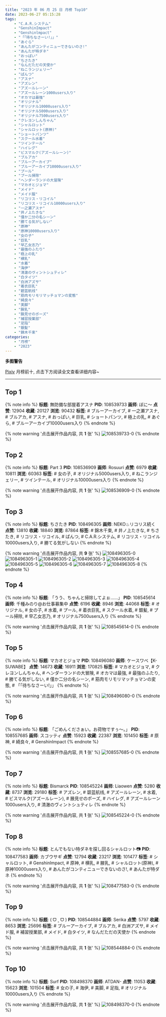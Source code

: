 ```yaml
---
title: "2023 年 06 月 25 日 月榜 Top10"
date: 2023-06-27 05:15:28
tags:
    - "C.A.R.システム"
    - "GenshinImpact"
    - "Genshinlmpact"
    - "「「待ちなさーい!」」"
    - "あぐら"
    - "あんたがコンティニューできないのさ!"
    - "あんたが特ダネ"
    - "おっぱい"
    - "ちさたき"
    - "なんだただの天使か"
    - "ねこランジェリー"
    - "ぱんつ"
    - "アスナ"
    - "アズレン"
    - "アズールレーン"
    - "アズールレーン1000users入り"
    - "オカマは最強"
    - "オリジナル"
    - "オリジナル10000users入り"
    - "オリジナル5000users入り"
    - "オリジナル7500users入り"
    - "クレヨンしんちゃん"
    - "シャルロット"
    - "シャルロット(原神)"
    - "ショートパンツ"
    - "スクール水着"
    - "ツインテール"
    - "ハイレグ"
    - "ビスマルク(アズールレーン)"
    - "ブルアカ"
    - "ブルーアーカイブ"
    - "ブルーアーカイブ10000users入り"
    - "プール"
    - "プール掃除"
    - "ヘンダーランドの大冒険"
    - "マカオとジョマ"
    - "メイド"
    - "メイド服"
    - "リコリス・リコイル"
    - "リコリス・リコイル10000users入り"
    - "一之瀬アスナ"
    - "井ノ上たきな"
    - "僅か二分の名シーン"
    - "勝てる気がしない"
    - "原神"
    - "原神10000users入り"
    - "女の子"
    - "巨乳"
    - "早乙女志乃"
    - "最強のふたり"
    - "極上の乳"
    - "横乳"
    - "水着"
    - "海伊"
    - "清澈のヴィントシュティレ"
    - "白タイツ"
    - "白洲アズサ"
    - "着衣巨乳"
    - "碧蓝航线"
    - "筋肉モリモリマッチョマンの変態"
    - "綺良々"
    - "美脚"
    - "腋乳"
    - "腋見せのポーズ"
    - "補習授業部"
    - "足指"
    - "銀髪"
    - "錦木千束"
categories:
    - "月榜"
    - "2023"
---
```


<i class="fa fa-triangle-exclamation"></i>**多图警告**<i class="fa fa-triangle-exclamation"></i>

[Pixiv](https://www.pixiv.net/) 月榜前十, 点击下方阅读全文查看详细内容~

<!-- more -->

---

## Top 1

{% note info %}
**标题**: 無防備な部屋着アスナ
**PID**: 108539733 **画师**: ぼに～
**点赞**: 12904 **收藏**: 20127 **浏览**: 90432
**标签**: # ブルーアーカイブ, # 一之瀬アスナ, # ブルアカ, # アスナ, # おっぱい, # 巨乳, # ショートパンツ, # 極上の乳, # あぐら, # ブルーアーカイブ10000users入り
{% endnote %}

{% note warning '点击展开作品内容, 共 **1** 张' %}
![108539733-0](https://i.pixiv.re/img-original/img/2023/05/29/11/00/16/108539733_p0.png)
{% endnote %}

## Top 2

{% note info %}
**标题**: Part 3
**PID**: 108536909 **画师**: Rosuuri
**点赞**: 6979 **收藏**: 10811 **浏览**: 60363
**标签**: # 女の子, # オリジナル5000users入り, # ねこランジェリー, # ツインテール, # オリジナル10000users入り
{% endnote %}

{% note warning '点击展开作品内容, 共 **1** 张' %}
![108536909-0](https://i.pixiv.re/img-original/img/2023/05/29/07/03/22/108536909_p0.jpg)
{% endnote %}

## Top 3

{% note info %}
**标题**: ちさたき
**PID**: 108496305 **画师**: NEKO♨リコリス続く
**点赞**: 13810 **收藏**: 18840 **浏览**: 87864
**标签**: # 錦木千束, # 井ノ上たきな, # ちさたき, # リコリス・リコイル, # ぱんつ, # C.A.R.システム, # リコリス・リコイル10000users入り, # 勝てる気がしない
{% endnote %}

{% note warning '点击展开作品内容, 共 **9** 张' %}
![108496305-0](https://i.pixiv.re/img-original/img/2023/06/06/01/12/12/108496305_p0.jpg)
![108496305-1](https://i.pixiv.re/img-original/img/2023/06/06/01/12/12/108496305_p1.jpg)
![108496305-2](https://i.pixiv.re/img-original/img/2023/06/06/01/12/12/108496305_p2.jpg)
![108496305-3](https://i.pixiv.re/img-original/img/2023/06/06/01/12/12/108496305_p3.jpg)
![108496305-4](https://i.pixiv.re/img-original/img/2023/06/06/01/12/12/108496305_p4.jpg)
![108496305-5](https://i.pixiv.re/img-original/img/2023/06/06/01/12/12/108496305_p5.jpg)
![108496305-6](https://i.pixiv.re/img-original/img/2023/06/06/01/12/12/108496305_p6.jpg)
![108496305-7](https://i.pixiv.re/img-original/img/2023/06/06/01/12/12/108496305_p7.jpg)
![108496305-8](https://i.pixiv.re/img-original/img/2023/06/06/01/12/12/108496305_p8.jpg)
{% endnote %}

## Top 4

{% note info %}
**标题**: 「うう、ちゃんと掃除してよぉ……」
**PID**: 108545614 **画师**: 千種みのり@お仕事募集中
**点赞**: 6196 **收藏**: 8946 **浏览**: 44068
**标签**: # オリジナル, # 女の子, # 水着, # プール, # 着衣巨乳, # スクール水着, # 銀髪, # プール掃除, # 早乙女志乃, # オリジナル7500users入り
{% endnote %}

{% note warning '点击展开作品内容, 共 **1** 张' %}
![108545614-0](https://i.pixiv.re/img-original/img/2023/05/29/17/10/44/108545614_p0.jpg)
{% endnote %}

## Top 5

{% note info %}
**标题**: マカオとジョマ
**PID**: 108496080 **画师**: ケースワベ【K-SUWABE】
**点赞**: 14673 **收藏**: 16911 **浏览**: 170825
**标签**: # マカオとジョマ, # クレヨンしんちゃん, # ヘンダーランドの大冒険, # オカマは最強, # 最強のふたり, # 勝てる気がしない, # 僅か二分の名シーン, # 筋肉モリモリマッチョマンの変態, # 「「待ちなさーい!」」
{% endnote %}

{% note warning '点击展开作品内容, 共 **1** 张' %}
![108496080-0](https://i.pixiv.re/img-original/img/2023/05/28/00/01/13/108496080_p0.jpg)
{% endnote %}

## Top 6

{% note info %}
**标题**: 「ごめんくださぁい。お荷物ですぅ～。」
**PID**: 108557685 **画师**: スコッティ
**点赞**: 15923 **收藏**: 22387 **浏览**: 101450
**标签**: # 原神, # 綺良々, # GenshinImpact
{% endnote %}

{% note warning '点击展开作品内容, 共 **1** 张' %}
![108557685-0](https://i.pixiv.re/img-original/img/2023/05/30/00/00/24/108557685_p0.jpg)
{% endnote %}

## Top 7

{% note info %}
**标题**: Bismarck
**PID**: 108545224 **画师**: Liaowen
**点赞**: 5280 **收藏**: 8737 **浏览**: 29180
**标签**: # アズレン, # 碧蓝航线, # アズールレーン, # 水着, # ビスマルク(アズールレーン), # 腋見せのポーズ, # ハイレグ, # アズールレーン1000users入り, # 清澈のヴィントシュティレ
{% endnote %}

{% note warning '点击展开作品内容, 共 **1** 张' %}
![108545224-0](https://i.pixiv.re/img-original/img/2023/05/29/16/50/59/108545224_p0.png)
{% endnote %}

## Top 8

{% note info %}
**标题**: とんでもない特ダネを探し回るシャルロット📷
**PID**: 108477583 **画师**: カブウサギ
**点赞**: 12794 **收藏**: 23217 **浏览**: 101477
**标签**: # シャルロット, # Genshinlmpact, # 原神, # 横乳, # 腋乳, # シャルロット(原神), # 原神10000users入り, # あんたがコンティニューできないのさ!, # あんたが特ダネ
{% endnote %}

{% note warning '点击展开作品内容, 共 **1** 张' %}
![108477583-0](https://i.pixiv.re/img-original/img/2023/05/27/12/07/35/108477583_p0.jpg)
{% endnote %}

## Top 9

{% note info %}
**标题**: ( ᗜ ˰ ᗜ )
**PID**: 108544884 **画师**: Serika
**点赞**: 5797 **收藏**: 8653 **浏览**: 25696
**标签**: # ブルーアーカイブ, # ブルアカ, # 白洲アズサ, # メイド服, # 補習授業部, # メイド, # 白タイツ, # なんだただの天使か
{% endnote %}

{% note warning '点击展开作品内容, 共 **1** 张' %}
![108544884-0](https://i.pixiv.re/img-original/img/2023/05/29/16/31/20/108544884_p0.jpg)
{% endnote %}

## Top 10

{% note info %}
**标题**: Surf
**PID**: 108498370 **画师**: ATDAN-
**点赞**: 11053 **收藏**: 15623 **浏览**: 101504
**标签**: # 女の子, # 海伊, # 美脚, # 足指, # オリジナル10000users入り
{% endnote %}

{% note warning '点击展开作品内容, 共 **1** 张' %}
![108498370-0](https://i.pixiv.re/img-original/img/2023/05/28/17/34/16/108498370_p0.jpg)
{% endnote %}
